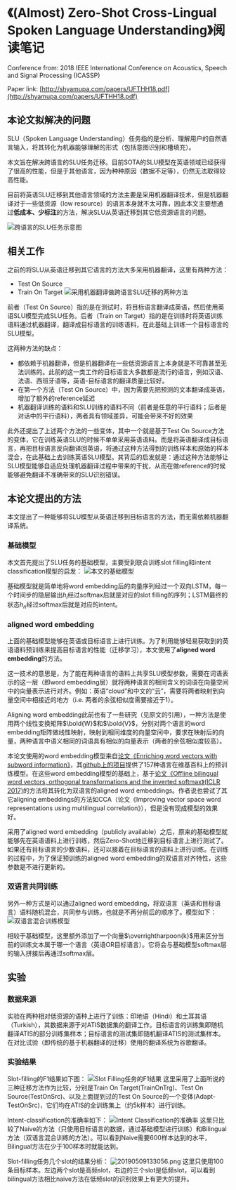 # 《(Almost) Zero-Shot Cross-Lingual Spoken Language Understanding》阅读笔记

Conference from: 2018 IEEE International Conference on Acoustics, Speech and Signal Processing (ICASSP)

Paper link: [http://shyamupa.com/papers/UFTHH18.pdf](http://shyamupa.com/papers/UFTHH18.pdf)

## 本论文拟解决的问题

SLU（Spoken Language Understanding）任务指的是分析、理解用户的自然语言输入，将其转化为机器能够理解的形式（包括意图识别和槽填充）。

本文旨在解决跨语言的SLU任务迁移。目前SOTA的SLU模型在英语领域已经获得了很高的性能，但是于其他语言，因为种种原因（数据不足等），仍然无法取得较高性能。

目前将英语SLU迁移到其他语言领域的方法主要是采用机器翻译技术，但是机器翻译对于一些低资源（low resource）的语言本身就不太可靠，因此本文主要想通过**低成本、少标注**的方法，解决SLU从英语迁移到其它低资源语言的问题。

![跨语言的SLU任务示意图](https://i.loli.net/2019/05/09/5cd38a294dba8.png)

## 相关工作

之前的将SLU从英语迁移到其它语言的方法大多采用机器翻译，这里有两种方法：
- Test On Source
- Train On Target
![采用机器翻译做跨语言SLU迁移的两种方法](https://i.loli.net/2019/05/09/5cd38d6a092b1.png)

前者（Test On Source）指的是在测试时，将目标语言翻译成英语，然后使用英语SLU模型完成SLU任务。后者（Train on Target）指的是在训练时将英语训练语料通过机器翻译，翻译成目标语言的训练语料，在此基础上训练一个目标语言的SLU模型。

这两种方法的缺点：
- 都依赖于机器翻译，但是机器翻译在一些低资源语言上本身就是不可靠甚至无法训练的。此前的这一类工作的目标语言大多数都是流行的语言，例如汉语、法语、西班牙语等，英语-目标语言的翻译质量比较好。
- 在第一个方法（Test On Source）中，因为需要先把预测的文本翻译成英语，增加了额外的reference延迟
- 机器翻译训练的语料和SLU训练的语料不同（前者是任意的平行语料；后者是对话中的平行语料），两者具有领域差异，可能会带来不好的效果

此外还提出了上述两个方法的一些变体，其中一个就是基于Test On Source方法的变体，它在训练英语SLU的时候不单单采用英语语料。而是将英语翻译成目标语言，再把目标语言反向翻译回英语，将通过这种方法得到的训练样本和原始的样本混合，在此基础上去训练英语SLU模型。其背后的启发就是：通过这种方法能够让SLU模型能够自适应处理机器翻译过程中带来的干扰，从而在做reference的时候能够避免翻译不准确带来的SLU识别错误。

## 本论文提出的方法

本文提出了一种能够将SLU模型从英语迁移到目标语言的方法，而无需依赖机器翻译系统。

### 基础模型
本文首先提出了SLU任务的基础模型，主要受到联合训练slot filling和intent classification模型的启发：
![本文的基础模型](https://i.loli.net/2019/05/09/5cd39a84e8853.png)

基础模型就是简单地将word embedding后的向量序列经过一个双向LSTM，每一个时间步的隐层输出$h_i$经过softmax后就是对应的slot filling的序列；LSTM最终的状态$h_n$经过softmax后就是对应的intent。

### aligned word embedding

上面的基础模型能够在英语或目标语言上进行训练。为了利用能够轻易获取到的英语语料预训练来提高目标语言的性能（迁移学习），本文使用了**aligned word embedding**的方法。

这一技术的意思是，为了能在两种语言的语料上共享SLU模型参数，需要在词语表示的这一层（即word embedding层）就将两种语言的相同含义的词语在向量空间中的向量表示进行对齐。例如：英语“cloud”和中文的“云”，需要将两者映射到向量空间中相接近的地方（i.e. 两者的余弦相似度需要接近于1）。

Aligning word embedding此前也有了一些研究（见原文的引用），一种方法是使用两个线性变换矩阵$\bold{W}$和$\bold{V}$，分别对两个语言的word embedding矩阵做线性映射，映射到相同维度的向量空间中，要求在映射后的向量，两种语言中语义相同的词语具有相似的向量表示（两者的余弦相似度较高）。

本论文使用的word embedding模型来自[论文《Enriching word vectors with subword information》](https://www.mitpressjournals.org/doi/pdfplus/10.1162/tacl_a_00051)，其[github上的项目](https://github.com/facebookresearch/fastText#resources)提供了157种语言在维基百科上的预训练模型。在这些word embedding模型的基础上，基于[论文《Offline bilingual word vectors, orthogonal transformations and the inverted softmax》(ICLR 2017)](https://arxiv.org/pdf/1702.03859)的方法将其转化为双语言的aligned word embeddings。作者说也尝试了其它aligning embeddings的方法如CCA（论文《Improving vector space word representations using multilingual correlation》），但是没有现成模型的效果好。

采用了aligned word embedding（publicly available）之后，原来的基础模型就能够先在英语语料上进行训练，然后Zero-Shot地迁移到目标语言上进行测试了。如果还有目标语言的少数语料，还可以接着在目标语言的语料上进行训练。在训练的过程中，为了保证预训练的aligned word embedding的双语言对齐特性，这些参数是不进行更新的。

### 双语言共同训练

另外一种方式是可以通过aligned word embedding，将双语言（英语和目标语言）语料随机混合，共同参与训练，也就是不再分前后的顺序了。模型如下：
![双语言混合训练模型](https://i.loli.net/2019/05/09/5cd3a1541cfb4.png)

相较于基础模型，这里额外添加了一个向量$\overrightharpoon{k}$用来区分当前的训练文本属于哪一个语言（英语OR目标语言）。它将会与基础模型softmax层的输入拼接后再通过softmax层。

## 实验

### 数据来源
实验在两种相对低资源的语种上进行了训练：印地语（Hindi）和土耳其语（Turkish），其数据来源于对ATIS数据集的翻译工作。目标语言的训练集即随机翻译ATIS的部分训练集样本；目标语言的测试集即随机翻译ATIS的测试集样本。在对比试验（即传统的基于机器翻译的迁移）使用的翻译系统为谷歌翻译。

### 实验结果
Slot-filling的F1结果如下图：
![Slot Filling任务的F1结果](https://i.loli.net/2019/05/09/5cd3b9ab4552a.png)
这里采用了上面所说的三种迁移方法作为比较，分别是Train On Target(TrainOnTrg)、Test On Source(TestOnSrc)、以及上面提到过的Test On Source的一个变体(Adapt-TestOnSrc)，它们均在ATIS的全训练集上（约5k样本）进行训练。

Intent-classification的准确率如下：
![Intent Classification的准确率](https://i.loli.net/2019/05/09/5cd3bb360ded3.png)
这里只比较了Naive的方法（只使用目标语言的数据，通过基础模型进行训练）和Bilingual方法（双语言混合训练的方法）。可以看到Naive需要600样本达到的水平，Bilingual方法在少于100样本时就能达到。

Slot-filling任务几个slot的结果分析：
![20190509133056.png](https://i.loli.net/2019/05/09/5cd3bb1206617.png)
这里只使用100条目标样本。左边两个slot是高频slot，右边的三个slot是低频slot，可以看到bilingual方法相比naive方法在低频slot的识别效果上有更大的提升。
